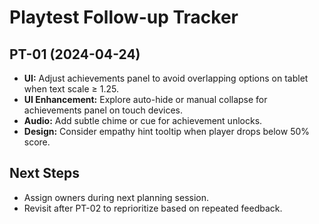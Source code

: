# Playtest Follow-up Tracker

## PT-01 (2024-04-24)
- **UI:** Adjust achievements panel to avoid overlapping options on tablet when text scale ≥ 1.25.
- **UI Enhancement:** Explore auto-hide or manual collapse for achievements panel on touch devices.
- **Audio:** Add subtle chime or cue for achievement unlocks.
- **Design:** Consider empathy hint tooltip when player drops below 50% score.

## Next Steps
- Assign owners during next planning session.
- Revisit after PT-02 to reprioritize based on repeated feedback.

